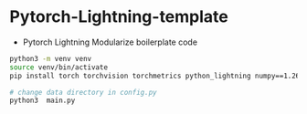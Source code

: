 # Pytorch-Lightning-template

- Pytorch Lightning Modularize boilerplate code

```bash
python3 -m venv venv
source venv/bin/activate
pip install torch torchvision torchmetrics python_lightning numpy==1.26.0
```

```bash
# change data directory in config.py 
python3  main.py
```
